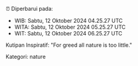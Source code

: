 ⏰ Diperbarui pada:
- WIB: Sabtu, 12 Oktober 2024 04.25.27 UTC
- WITA: Sabtu, 12 Oktober 2024 05.25.27 UTC
- WIT: Sabtu, 12 Oktober 2024 06.25.27 UTC

Kutipan Inspiratif:
"For greed all nature is too little."


Kategori: nature

